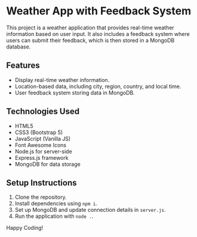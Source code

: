 # Weather App with Feedback System

This project is a weather application that provides real-time weather information based on user input. It also includes a feedback system where users can submit their feedback, which is then stored in a MongoDB database.

## Features

- Display real-time weather information.
- Location-based data, including city, region, country, and local time.
- User feedback system storing data in MongoDB.

## Technologies Used

- HTML5
- CSS3 (Bootstrap 5)
- JavaScript (Vanilla JS)
- Font Awesome Icons
- Node.js for server-side
- Express.js framework
- MongoDB for data storage

## Setup Instructions

1. Clone the repository.
2. Install dependencies using `npm i`.
3. Set up MongoDB and update connection details in `server.js`.
4. Run the application with `node .`.

Happy Coding!
